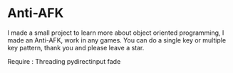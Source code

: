 # Anti-AFK
I made a small project to learn more about object oriented programming, I made an Anti-AFK, work in any games. You can do a single key or multiple key pattern, thank you and please leave a star.




Require :
  Threading
  pydirectinput
  fade
